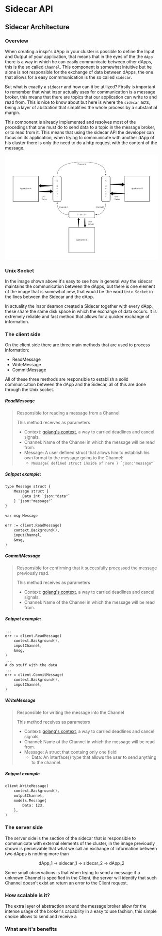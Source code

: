 # Sidecar API

## Sidecar Architecture

### Overview

When creating a inspr's dApp in your cluster is possible to define the Input and Output of your application, that means that in the eyes of the the `dApp` there is a way in which he can easily communicate between other dApps, this is the so called `Channel`. This component is somewhat intuitive but he alone is not responsible for the exchange of data between dApps, the one that allows for a easy commmunication is the so called `sidecar`.

But what is exactly a `sidecar` and how can it be utilized? Firstly is important to remember that what inspr actually uses for communication is a message broker, this means that there are topics that our application can write to and read from. This is nice to know about but here is where the `sidecar` acts, being a layer of abstration that simplifies the whole process by a substantial margin.

This component is already implemented and resolves most of the procedings that one must do to send data to a topic in the message broker, or to read from it. This means that using the sidecar API the developer can focus on its application, when trying to communicate with another dApp of his cluster there is only the need to do a http request with the content of the message.

![overview](img/sidecar.png)

### Unix Socket

In the image shown above it's easy to see how in general way the sidecar maintains the communication between the dApps, but there is one element of the image that is somewhat new, that would be the word `Unix Socket` in the lines between the Sidecar and the dApp.

In actuality the inspr deamon created a Sidecar together with every dApp, these share the same disk space in which the exchange of data occurs. It is extremely reliable and fast method that allows for a quicker exchange of information.



### The client side

On the client side there are three main methods that are used to process information:

 - ReadMessage
 - WriteMessage
 - CommitMessage

All of these three methods are responsible to establish a solid communication between the dApp and the Sidecar, all of this are done through the Unix socket.


##### ReadMessage
> Responsible for reading a message from a Channel
> 
> This method receives as parameters
>- Context: [golang's context](https://golang.org/pkg/context/), a way to carried deadlines and cancel signals.
>- Channel: Name of the Channel in which the message will be read from.
>- Message: A user defined struct that allows him to establish his own format to the message going to the Channel:
>    - ```Message{ defined struct inside of here } `json:"message"` ```

##### Snippet example:
```
type Message struct {
    Message struct {
        Data int `json:"data"`
    } `json:"message"`    
}

var msg Message

err := client.ReadMessage(
    context.Background(),
    inputChannel,
    &msg,
)
```

##### CommitMessage

> Responsible for confirming that it succesfully processed the message previously read.
> 
>This method receives as parameters
>- Context: [golang's context](https://golang.org/pkg/context/), a way to carried deadlines and cancel signals.
>- Channel: Name of the Channel in which the message will be read from.

##### Snippet example:
```
...
err := client.ReadMessage(
    context.Background(),
    inputChannel,
    &msg,
)
...
# do stuff with the data
...
err = client.CommitMessage(
    context.Background(),
    inputChannel,
)
```


##### WriteMessage
> Responsible for writing the message into the Channel
>
>This method receives as parameters
>- Context: [golang's context](https://golang.org/pkg/context/), a way to carried deadlines and cancel signals.
>- Channel: Name of the Channel in which the message will be read from.
>- Message: A struct that containg only one field
>    - Data: An interface{} type that allows the user to send anything to the channel.

##### Snippet example
```
client.WriteMessage(
    context.Background(),
    outputChannel,
    models.Message{
        Data: 123,
    },
)
```

### The server side

The server side is the section of the sidecar that is responsible to communicate with external elements of the cluster, in the image previously shown is perceivable that what we call an exchange of information between two dApps is nothing more than

<center> dApp_1 -> sidecar_1 -> sidecar_2 -> dApp_2 </center>

Some small observations is that when trying to send a message if a unknown Channel is specified in the Client, the server will identify that such Channel doesn't exist an return an error to the Client request.


### How scalable is it?

The extra layer of abstraction around the message broker allow for the intense usage of the broker's capability in a easy to use fashion, this simple choice allows to send and receive a 


### What are it's benefits


